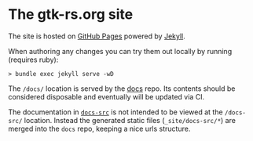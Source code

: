 # The gtk-rs.org site

The site is hosted on [GitHub Pages](https://pages.github.com/) powered by
[Jekyll](http://jekyllrb.com/).

When authoring any changes you can try them out locally by running (requires ruby):

```shell
> bundle exec jekyll serve -wD
```

The `/docs/` location is served by the [docs](https://github.com/gtk-rs/docs) repo. Its contents
should be considered disposable and eventually will be updated via CI.

The documentation in [`docs-src`](docs-src) is not intended to be viewed at the `/docs-src/`
location. Instead the generated static files (`_site/docs-src/*`) are merged into the `docs` repo,
keeping a nice urls structure.

